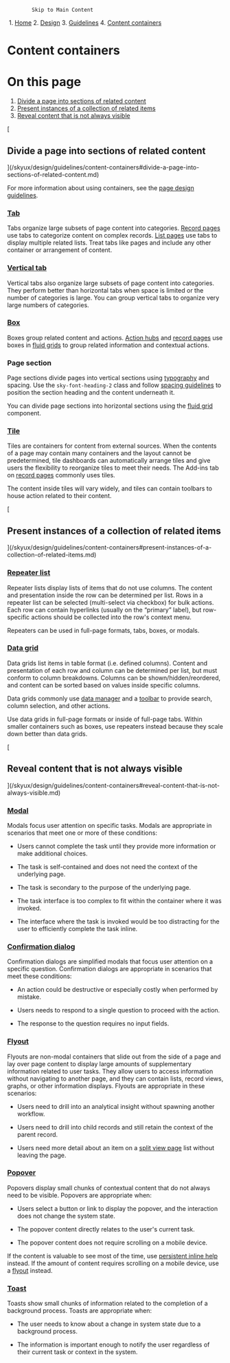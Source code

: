             Skip to Main Content

 1.  [Home](/skyux/)
2.  [Design](/skyux/design.md)
3.  [Guidelines](/skyux/design/guidelines.md)
4.  [Content containers](/skyux/design/guidelines/content-containers.md)

Content containers
==================

On this page
============

1.  [Divide a page into sections of related content](/skyux/design/guidelines/content-containers#divide-a-page-into-sections-of-related-content.md)
2.  [Present instances of a collection of related items](/skyux/design/guidelines/content-containers#present-instances-of-a-collection-of-related-items.md)
3.  [Reveal content that is not always visible](/skyux/design/guidelines/content-containers#reveal-content-that-is-not-always-visible.md)

[

Divide a page into sections of related content
----------------------------------------------

](/skyux/design/guidelines/content-containers#divide-a-page-into-sections-of-related-content.md)

For more information about using containers, see the [page design guidelines](/skyux/design/guidelines/page-layouts.md).

### [Tab](/skyux/components/tabs.md)

Tabs organize large subsets of page content into categories. [Record pages](/skyux/design/guidelines/page-layouts/record-page.md) use tabs to categorize content on complex records. [List pages](/skyux/design/guidelines/page-layouts/list-page.md) use tabs to display multiple related lists. Treat tabs like pages and include any other container or arrangement of content.

### [Vertical tab](/skyux/components/vertical-tabs.md)

Vertical tabs also organize large subsets of page content into categories. They perform better than horizontal tabs when space is limited or the number of categories is large. You can group vertical tabs to organize very large numbers of categories.

### [Box](/skyux/components/box.md)

Boxes group related content and actions. [Action hubs](/skyux/design/guidelines/page-layouts/action-hub.md) and [record pages](/skyux/design/guidelines/page-layouts/record-page.md) use boxes in [fluid grids](/skyux/components/fluid-grid.md) to group related information and contextual actions.

### Page section

Page sections divide pages into vertical sections using [typography](/skyux/design/styles/typography.md) and spacing. Use the `sky-font-heading-2` class and follow [spacing guidelines](/skyux/design/styles/spacing.md) to position the section heading and the content underneath it.

You can divide page sections into horizontal sections using the [fluid grid](/skyux/components/fluid-grid.md) component.

### [Tile](/skyux/components/tile.md)

Tiles are containers for content from external sources. When the contents of a page may contain many containers and the layout cannot be predetermined, tile dashboards can automatically arrange tiles and give users the flexibility to reorganize tiles to meet their needs. The Add-ins tab on [record pages](/skyux/design/guidelines/page-layouts/record-page.md) commonly uses tiles.

The content inside tiles will vary widely, and tiles can contain toolbars to house action related to their content.

[

Present instances of a collection of related items
--------------------------------------------------

](/skyux/design/guidelines/content-containers#present-instances-of-a-collection-of-related-items.md)

### [Repeater list](/skyux/components/repeater.md)

Repeater lists display lists of items that do not use columns. The content and presentation inside the row can be determined per list. Rows in a repeater list can be selected (multi-select via checkbox) for bulk actions. Each row can contain hyperlinks (usually on the “primary” label), but row-specific actions should be collected into the row's context menu.

Repeaters can be used in full-page formats, tabs, boxes, or modals.

### [Data grid](/skyux/components/data-grid.md)

Data grids list items in table format (i.e. defined columns). Content and presentation of each row and column can be determined per list, but must conform to column breakdowns. Columns can be shown/hidden/reordered, and content can be sorted based on values inside specific columns.

Data grids commonly use [data manager](/skyux/components/data-manager.md) and a [toolbar](/skyux/components/toolbar.md) to provide search, column selection, and other actions.

Use data grids in full-page formats or inside of full-page tabs. Within smaller containers such as boxes, use repeaters instead because they scale down better than data grids.

[

Reveal content that is not always visible
-----------------------------------------

](/skyux/design/guidelines/content-containers#reveal-content-that-is-not-always-visible.md)

### [Modal](/skyux/components/modal.md)

Modals focus user attention on specific tasks. Modals are appropriate in scenarios that meet one or more of these conditions:

*   Users cannot complete the task until they provide more information or make additional choices.
    
*   The task is self-contained and does not need the context of the underlying page.
    
*   The task is secondary to the purpose of the underlying page.
    
*   The task interface is too complex to fit within the container where it was invoked.
    
*   The interface where the task is invoked would be too distracting for the user to efficiently complete the task inline.
    

### [Confirmation dialog](/skyux/components/confirm.md)

Confirmation dialogs are simplified modals that focus user attention on a specific question. Confirmation dialogs are appropriate in scenarios that meet these conditions:

*   An action could be destructive or especially costly when performed by mistake.
    
*   Users needs to respond to a single question to proceed with the action.
    
*   The response to the question requires no input fields.
    

### [Flyout](/skyux/components/flyout.md)

Flyouts are non-modal containers that slide out from the side of a page and lay over page content to display large amounts of supplementary information related to user tasks. They allow users to access information without navigating to another page, and they can contain lists, record views, graphs, or other information displays. Flyouts are appropriate in these scenarios:

*   Users need to drill into an analytical insight without spawning another workflow.
    
*   Users need to drill into child records and still retain the context of the parent record.
    
*   Users need more detail about an item on a [split view page](/skyux/design/guidelines/page-layouts/split-view-page.md) list without leaving the page.
    

### [Popover](/skyux/components/popover.md)

Popovers display small chunks of contextual content that do not always need to be visible. Popovers are appropriate when:

*   Users select a button or link to display the popover, and the interaction does not change the system state.
    
*   The popover content directly relates to the user's current task.
    
*   The popover content does not require scrolling on a mobile device.
    

If the content is valuable to see most of the time, use [persistent inline help](/skyux/design/guidelines/user-assistance#persistent-inline-help.md) instead. If the amount of content requires scrolling on a mobile device, use a [flyout](/skyux/components/flyout.md) instead.

### [Toast](/skyux/components/toast.md)

Toasts show small chunks of information related to the completion of a background process. Toasts are appropriate when:

*   The user needs to know about a change in system state due to a background process.
    
*   The information is important enough to notify the user regardless of their current task or context in the system.